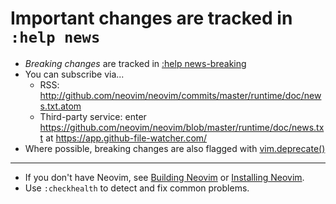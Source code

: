 # Important changes are tracked in `:help news`

- _Breaking changes_ are tracked in [:help news-breaking](https://neovim.io/doc/user/news.html#news-breaking)
- You can subscribe via...
    - RSS: http://github.com/neovim/neovim/commits/master/runtime/doc/news.txt.atom
    - Third-party service: enter
      https://github.com/neovim/neovim/blob/master/runtime/doc/news.txt at https://app.github-file-watcher.com/ 
- Where possible, breaking changes are also flagged with [vim.deprecate()](https://neovim.io/doc/user/lua.html#vim.deprecate())

---

- If you don't have Neovim, see [Building Neovim](https://github.com/neovim/neovim/wiki/Building-Neovim) or [Installing Neovim](https://github.com/neovim/neovim/wiki/Installing-Neovim).
- Use `:checkhealth` to detect and fix common problems.
